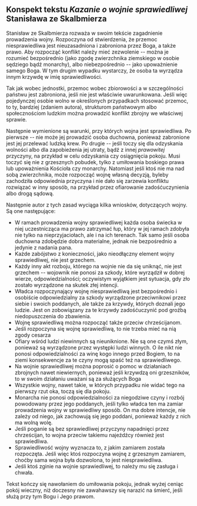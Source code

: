 ## Konspekt tekstu *Kazanie o wojnie sprawiedliwej* Stanisława ze Skalbmierza

Stanisław ze Skalbmierza rozważa w swoim tekście zagadnienie prowadzenia wojny. 
Rozpoczyna od stwierdzenia, że przemoc niesprawiedliwa jest nieuzasadniona 
i zabroniona przez Boga, a także prawo. Aby rozpocząć konflikt należy mieć 
zezwolenie -- można je rozumieć bezpośrednio (jako zgodę zwierzchnika ziemskiego 
w osobie sędziego bądź monarchy), albo niebezpośrednio -- jako upoważnienie 
samego Boga. W tym drugim wypadku wystarczy, że osoba ta wyrządza innym krzywdę 
w imię sprawiedliwości.

Tak jak wobec jednostki, przemoc wobec zbiorowości a w szczególności państwu 
jest zabroniona, jeśli nie jest właściwie uwarunkowana. Jeśli więc pojedynczej 
osobie wolno w określonych przypadkach stosować przemoc, to ty, bardziej 
(zdaniem autora), strukturom państwowym albo społecznościom ludzkim można 
prowadzić konflikt zbrojny we właściwej sprawie.

Następnie wymienione są warunki, przy których wojna jest sprawiedliwa. Po 
pierwsze -- nie może jej prowadzić osoba duchowna, ponieważ zabronione jest jej 
przelewać ludzką krew. Po drugie -- jeśli toczy się dla odzyskania wolności albo 
dla zapobieżenia jej utraty, bądź z innej *prawowitej* przyczyny, na przykład 
w celu odzyskania czy osiągnięcia pokoju. Musi toczyć się nie z grzesznych 
pobudek, tylko z umiłowania boskiego prawa lub upoważnienia Kościoła czy 
monarchy. Natomiast jeśli ktoś nie ma nad sobą zwierzchnika, może rozpocząć 
wojnę własną decyzją, byleby zachodziła odpowiednia przyczyna i nie dało się 
zarzewia konfliktu rozwiązać w inny sposób, na przykład przez ofiarowanie 
zadośćuczynienia albo drogą sądową.

Następnie autor z tych zasad wyciąga kilka wniosków, dotyczących wojny. Są one 
następujące:

- W ramach prowadzenia wojny sprawiedliwej każda osoba świecka w niej 
uczestnicząca ma prawo zatrzymać łup, który w jej ramach zdobyła nie tylko na 
nieprzyjaciołach, ale i na ich terenach. Tak samo jeśli osoba duchowna zdobędzie 
dobra materialne, jednak nie bezpośrednio a jedynie z nadania pana.
- Każde zabójstwo z konieczności, jako nieodłączny element wojny sprawiedliwej, 
nie jest grzechem.
- Każdy inny akt rozboju, którego na wojnie nie da się uniknąć, nie jest 
grzechem -- wojownik nie ponosi za szkody, które wyrządził w dobrej wierze, 
odpowiedzialności; oczywistym wyjątkiem jest sytuacja, gdy zło zostało 
wyrządzone na skutek złej intencji.
- Władca rozpoczynający wojnę niesprawiedliwą jest bezpośrednio i osobiście 
odpowiedzialny za szkody wyrządzone przeciwnikowi przez siebie i swoich 
poddanych, ale także za krzywdy, których doznali jego ludzie. Jest on 
zobowiązany za te krzywdy zadośćuczynić pod groźbą niedopuszczenia do zbawienia.
- Wojnę sprawiedliwą można rozpocząć także przeciw chrześcijanom.
- Jeśli rozpoczyna się wojnę sprawiedliwą, to nie trzeba mieć na nią zgody 
cesarza
- Ofiary wśród ludzi niewinnych są nieuniknione. Nie są one czymś złym, ponieważ 
są wyrządzone przez występki ludzi winnych. O ile nikt nie ponosi 
odpowiedzialności za winę kogo innego przed Bogiem, to na ziemi konsekwencje za 
te czyny mogą spaść też na sprawiedliwego.
- Na wojnie sprawiedliwej można poprosić o pomoc w działaniach zbrojnych nawet 
niewiernych, ponieważ jeśli krzywdzą oni grzeszników, to w swoim działaniu 
uważani są za służących Boga
- Wszystkie wojny, nawet takie, w których przypadku nie widać tego na pierwszy 
rzut oka, toczą się dla pokoju.
- Monarcha nie ponosi odpowiedzialności za niegodziwe czyny i rozbój powodowany 
przez jego poddanych, jeśli tylko władca ten ma zamiar prowadzenia wojny 
w sprawiedliwy sposób. On ma dobre intencje, nie zależy od niego, jak zachowują 
się jego poddani, ponieważ każdy z nich ma wolną wolę.
- Jeśli poganie są bez sprawiedliwej przyczyny napadnięci przez chrześcijan, to 
wojna przeciw takiemu najeźdźcy również jest sprawiedliwa.
- Sprawiedliwość wojny wyznacza to, z jakim zamiarem została rozpoczęta. Jeśli 
więc ktoś rozpoczyna wojnę z grzesznym zamiarem, choćby sama wojna była 
dozwolona, to jest niesprawiedliwa.
- Jeśli ktoś zginie na wojnie sprawiedliwej, to należy mu się zasługa i chwała.

Tekst kończy się nawołaniem do umiłowania pokoju, jednak wyżej ceniąc pokój 
wieczny, niż doczesny nie zawahawszy się narazić na śmierć, jeśli służą przy tym 
Bogu i Jego prawom.

